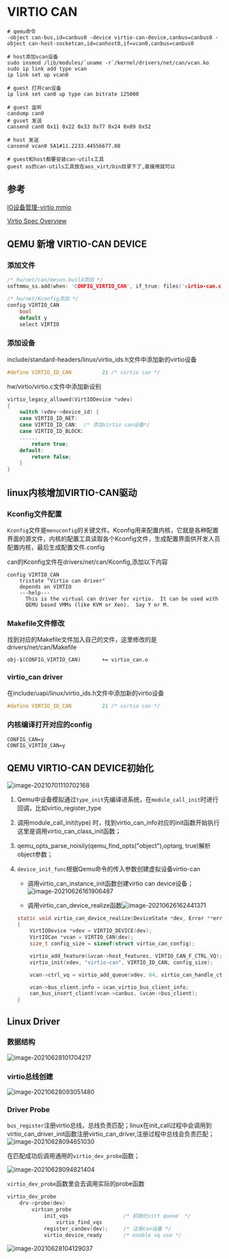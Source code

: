 # VIRTIO CAN

```shell
# qemu命令
-object can-bus,id=canbus0 -device virtio-can-device,canbus=canbus0 -object can-host-socketcan,id=canhost0,if=vcan0,canbus=canbus0

# host添加vcan设备
sudo insmod /lib/modules/`uname -r`/kernel/drivers/net/can/vcan.ko
sudo ip link add type vcan
ip link set up vcan0

# guest 打开can设备
ip link set can0 up type can bitrate 125000

# guest 监听
candump can0
# guset 发送
cansend can0 0x11 0x22 0x33 0x77 0x24 0x89 0x52

# host 发送
cansend vcan0 5A1#11.2233.44556677.88

# guest和host都要安装can-utils工具
guest os的can-utils工具放在aos_virt/bin目录下了,直接用就可以
```



## 参考

[IO设备管理-virtio mmio](https://rcore-os.github.io/rCore-Tutorial-Book-v3/chapter8/1io-interface.html)

[Virtio Spec Overview](https://kernelgo.org/virtio-overview.html)

## QEMU 新增 VIRTIO-CAN DEVICE

### 添加文件

```c
/* hw/net/can/meson.build添加 */
softmmu_ss.add(when: 'CONFIG_VIRTIO_CAN', if_true: files('virtio-can.c'))

/* hw/net/Kconfig添加 */    
config VIRTIO_CAN
    bool
    default y
    select VIRTIO
```

### 添加设备

include/standard-headers/linux/virtio_ids.h文件中添加新的virtio设备

```c
#define VIRTIO_ID_CAN          21 /* virtio can */
```

hw/virtio/virtio.c文件中添加新设别

```c
virtio_legacy_allowed(VirtIODevice *vdev)
{
    switch (vdev->device_id) {
    case VIRTIO_ID_NET:
    case VIRTIO_ID_CAN:  /* 添加virtio can设备*/
    case VIRTIO_ID_BLOCK:
	......
        return true;
    default:
        return false;
    }
}

```



## linux内核增加VIRTIO-CAN驱动

### Kconfig文件配置

`Kconfig`文件是`menuconfig`的关键文件。Kconfig用来配置内核，它就是各种配置界面的源文件，内核的配置工具读取各个Kconfig文件，生成配置界面供开发人员配置内核，最后生成配置文件.config

can的Kconfig文件在drivers/net/can/Kconfig,添加以下内容

```shell
config VIRTIO_CAN
	tristate "Virtio can driver"
	depends on VIRTIO
	---help---
	  This is the virtual can driver for virtio.  It can be used with
	  QEMU based VMMs (like KVM or Xen).  Say Y or M.
```

### Makefile文件修改

找到对应的Makefile文件加入自己的文件，这里修改的是drivers/net/can/Makefile

```shell
obj-$(CONFIG_VIRTIO_CAN)       += virtio_can.o
```

### virtio_can driver

在include/uapi/linux/virtio_ids.h文件中添加新的virtio设备

```c
#define VIRTIO_ID_CAN          21 /* virtio can */
```

### 内核编译打开对应的config

```shell
CONFIG_CAN=y
CONFIG_VIRTIO_CAN=y
```



## QEMU VIRTIO-CAN DEVICE初始化

![image-20210701110702168](01-virtio-can.assets/image-20210701110702168.png)

1. Qemu中设备模拟通过`type_init`先编译进系统，在`module_call_init`时进行回调，比如virtio_register_type

2. 调用module_call_init(type) 时，找到virtio_can_info对应的init函数开始执行这里是调用virtio_can_class_init函数；

3. qemu_opts_parse_noisily(qemu_find_opts("object"),optarg, true)解析object参数；

4. `device_init_func`根据Qemu命令的传入参数创建虚拟设备virtio-can

    - 调用virtio_can_instance_init函数创建virtio can device设备；![image-20210626161906487](01-virtio-can.assets/image-20210626161906487.png)
    
    - 调用virtio_can_device_realize函数![image-20210626162441371](01-virtio-can.assets/image-20210626162441371.png)
    
    ```c
    static void virtio_can_device_realize(DeviceState *dev, Error **errp)
    {
        VirtIODevice *vdev = VIRTIO_DEVICE(dev);
        VirtIOCan *vcan = VIRTIO_CAN(dev);
        size_t config_size = sizeof(struct virtio_can_config);
    
        virtio_add_feature(&vcan->host_features, VIRTIO_CAN_F_CTRL_VQ);  
        virtio_init(vdev, "virtio-can", VIRTIO_ID_CAN, config_size);            /* 初始化virtio-can设备 */
    
        vcan->ctrl_vq = virtio_add_queue(vdev, 64, virtio_can_handle_ctrl);     /* 添加ctrl queue，并设置ctrl queue的handle函数 */
    
        vcan->bus_client.info = &can_virtio_bus_client_info; 
        can_bus_insert_client(vcan->canbus, &vcan->bus_client);                 /* 把创建的canbusclient插入到canbus链表中 */
    }
    ```

## Linux Driver 

### 数据结构

![image-20210628101704217](01-virtio-can.assets/image-20210628101704217.png)

### virtio总线创建

![image-20210628093051480](01-virtio-can.assets/image-20210628093051480.png)

### Driver Probe

`bus_register`注册virtio总线，总线负责匹配；linux在init_call过程中会调用到virtio_can_driver_init函数注册virtio_can_driver,注册过程中总线会负责匹配；![image-20210628094651030](01-virtio-can.assets/image-20210628094651030.png)

在匹配成功后调用通用的`virtio_dev_probe`函数；

![image-20210628094821404](01-virtio-can.assets/image-20210628094821404.png)

`virtio_dev_probe`函数里会去调用实际的probe函数

```c
virtio_dev_probe
	drv->probe(dev)
		virtcan_probe
			init_vqs                  /* 初始化virt queue  */
    			virtio_find_vqs
   			register_candev(dev);     /* 注册can设备 */
			virtio_device_ready       /* enable vq use */
```

![image-20210628104129037](01-virtio-can.assets/image-20210628104129037.png)











